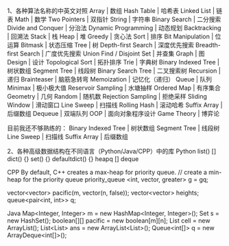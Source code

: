 1、各种算法名称的中英文对照
Array | 数组
Hash Table | 哈希表
Linked List | 链表
Math | 数学
Two Pointers | 双指针
String | 字符串
Binary Search | 二分搜索
Divide and Conquer | 分治法
Dynamic Programming | 动态规划
Backtracking | 回溯法
Stack | 栈
Heap | 堆
Greedy | 贪心法
Sort | 排序
Bit Manipulation | 位运算
Bitmask | 状态压缩
Tree | 树
Depth-first Search | 深度优先搜索
Breadth-first Search | 广度优先搜索
Union Find / Disjoint Set | 并查集
Graph | 图
Design | 设计
Topological Sort | 拓扑排序
Trie | 字典树
Binary Indexed Tree | 树状数组
Segment Tree | 线段树
Binary Search Tree | 二叉搜索树
Recursion | 递归
Brainteaser | 脑筋急转弯
Memoization | 记忆化（递归）
Queue | 队列
Minimax | 极小极大值
Reservoir Sampling | 水塘抽样
Ordered Map | 有序集合
Geometry | 几何
Random | 随机数
Rejection Sampling | 拒绝采样
Sliding Window | 滑动窗口
Line Sweep | 扫描线
Rolling Hash | 滚动哈希
Suffix Array | 后缀数组
Dequeue | 双端队列
OOP | 面向对象程序设计
Game Theory | 博弈论


目前我还不够熟练的：
Binary Indexed Tree | 树状数组
Segment Tree | 线段树
Line Sweep | 扫描线
Suffix Array | 后缀数组

2、各种高级数据结构在不同语言（Python/Java/CPP）中的库
Python
list()         []
dict()         {}
set()          {}
defaultdict()  {}
heapq          []
deque


CPP 
By default, C++ creates a max-heap for priority queue.
//  create a min-heap for the priority queue
priority_queue <int, vector<int>, greater<int>> g = gq;  

vector<vector<bool>> pacific(m, vector<bool>(n, false));
vector<vector<int>> heights;
queue<pair<int, int>> q;



Java
Map<Integer, Integer> m = new HashMap<Integer, Integer>();
Set<Integer> s = new HashSet<Integer>();
boolean[][] pacific = new boolean[m][n];
List<Integer> cell = new ArrayList<Integer>();
List<List<Integer>> ans = new ArrayList<List<Integer>>();
Queue<int[]> q = new ArrayDeque<int[]>();









